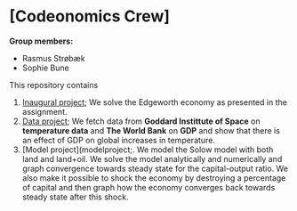 # \[Codeonomics Crew\]

**Group members:**
- Rasmus Strøbæk
- Sophie Bune

This repository contains  
1. [Inaugural project](inauguralproject); We solve the Edgeworth economy as presented in the assignment. 
2. [Data project](dataproject); We fetch data from **Goddard Instittute of Space** on **temperature data** and **The World Bank** on **GDP** and show that there is an effect of GDP on global increases in temperature.
3. [Model project](modelproject;. We model the Solow model with both land and land+oil. We solve the model analytically and numerically and graph convergence towards steady state for the capital-output ratio. We also make it possible to shock the economy by destroying a percentage of capital and then graph how the economy converges back towards steady state after this shock.
